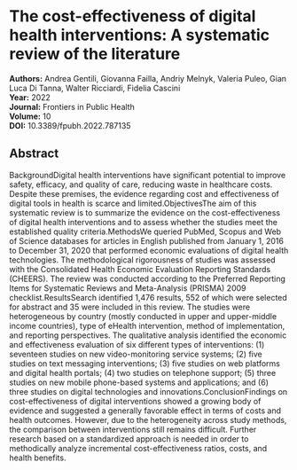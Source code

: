 # The cost-effectiveness of digital health interventions: A systematic review of the literature

**Authors:** Andrea Gentili, Giovanna Failla, Andriy Melnyk, Valeria Puleo, Gian Luca Di Tanna, Walter Ricciardi, Fidelia Cascini  
**Year:** 2022  
**Journal:** Frontiers in Public Health  
**Volume:** 10  
**DOI:** 10.3389/fpubh.2022.787135  

## Abstract
BackgroundDigital health interventions have significant potential to improve safety, efficacy, and quality of care, reducing waste in healthcare costs. Despite these premises, the evidence regarding cost and effectiveness of digital tools in health is scarce and limited.ObjectivesThe aim of this systematic review is to summarize the evidence on the cost-effectiveness of digital health interventions and to assess whether the studies meet the established quality criteria.MethodsWe queried PubMed, Scopus and Web of Science databases for articles in English published from January 1, 2016 to December 31, 2020 that performed economic evaluations of digital health technologies. The methodological rigorousness of studies was assessed with the Consolidated Health Economic Evaluation Reporting Standards (CHEERS). The review was conducted according to the Preferred Reporting Items for Systematic Reviews and Meta-Analysis (PRISMA) 2009 checklist.ResultsSearch identified 1,476 results, 552 of which were selected for abstract and 35 were included in this review. The studies were heterogeneous by country (mostly conducted in upper and upper-middle income countries), type of eHealth intervention, method of implementation, and reporting perspectives. The qualitative analysis identified the economic and effectiveness evaluation of six different types of interventions: (1) seventeen studies on new video-monitoring service systems; (2) five studies on text messaging interventions; (3) five studies on web platforms and digital health portals; (4) two studies on telephone support; (5) three studies on new mobile phone-based systems and applications; and (6) three studies on digital technologies and innovations.ConclusionFindings on cost-effectiveness of digital interventions showed a growing body of evidence and suggested a generally favorable effect in terms of costs and health outcomes. However, due to the heterogeneity across study methods, the comparison between interventions still remains difficult. Further research based on a standardized approach is needed in order to methodically analyze incremental cost-effectiveness ratios, costs, and health benefits.

